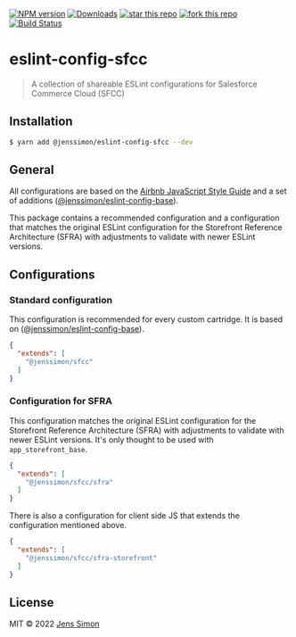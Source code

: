 [![NPM version][npm-image]][npm-url] [![Downloads][npm-downloads-image]][npm-url] [![star this repo][gh-stars-image]][gh-url] [![fork this repo][gh-forks-image]][gh-url] [![Build Status][gh-status-image]][gh-url]

# eslint-config-sfcc

> A collection of shareable ESLint configurations for Salesforce Commerce Cloud (SFCC)

## Installation

```sh
$ yarn add @jenssimon/eslint-config-sfcc --dev
```

## General

All configurations are based on the [Airbnb JavaScript Style Guide](https://github.com/airbnb/javascript#readme) and a set of additions ([@jenssimon/eslint-config-base](https://github.com/jenssimon/eslint-config-base#readme)).

This package contains a recommended configuration and a configuration that matches the original ESLint configuration for the Storefront Reference Architecture (SFRA) with adjustments to validate with newer ESLint versions.

## Configurations

### Standard configuration

This configuration is recommended for every custom cartridge. It is based on ([@jenssimon/eslint-config-base](https://github.com/jenssimon/eslint-config-base#readme)).

```json
{
  "extends": [
    "@jenssimon/sfcc"
  ]
}
```

### Configuration for SFRA

This configuration matches the original ESLint configuration for the Storefront Reference Architecture (SFRA) with adjustments to validate with newer ESLint versions.
It's only thought to be used with `app_storefront_base`.

```json
{
  "extends": [
    "@jenssimon/sfcc/sfra"
  ]
}
```

There is also a configuration for client side JS that extends the configuration mentioned above.

```json
{
  "extends": [
    "@jenssimon/sfcc/sfra-storefront"
  ]
}
```

## License

MIT © 2022 [Jens Simon](https://github.com/jenssimon)

[npm-url]: https://www.npmjs.com/package/@jenssimon/eslint-config-sfcc
[npm-image]: https://badgen.net/npm/v/@jenssimon/eslint-config-sfcc
[npm-downloads-image]: https://badgen.net/npm/dw/@jenssimon/eslint-config-sfcc

[gh-url]: https://github.com/jenssimon/eslint-config-sfcc
[gh-stars-image]: https://badgen.net/github/stars/jenssimon/eslint-config-sfcc
[gh-forks-image]: https://badgen.net/github/forks/jenssimon/eslint-config-sfcc
[gh-status-image]: https://badgen.net/github/status/jenssimon/eslint-config-sfcc
